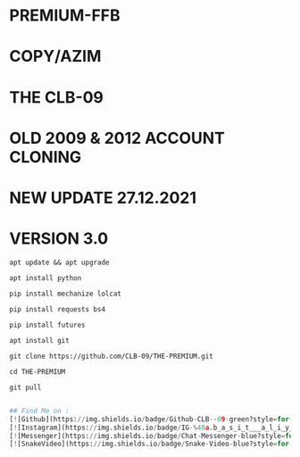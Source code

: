 # PREMIUM-FFB
# COPY/AZIM
# THE CLB-09 
# OLD 2009 & 2012 ACCOUNT CLONING
# NEW UPDATE 27.12.2021
# VERSION 3.0

```apt update && apt upgrade```

```apt install python```

```pip install mechanize lolcat```

```pip install requests bs4```

```pip install futures```

```apt install git```

```git clone https://github.com/CLB-09/THE-PREMIUM.git```

```cd THE-PREMIUM```

```git pull```

```python THE-PREMIUM.py

## Find Me on :
[![Github](https://img.shields.io/badge/Github-CLB--09-green?style=for-the-badge&logo=github)](https://github.com/CLB-09)
[![Instagram](https://img.shields.io/badge/IG-%40a.b_a_s_i_t___a_l_i_y_a_n__h_j-red?style=for-the-badge&logo=instagram)](https://www.instagram.com/a.b_a_s_i_t___a_l_i_y_a_n__h_j)
[![Messenger](https://img.shields.io/badge/Chat-Messenger-blue?style=for-the-badge&logo=messenger)](https://m.me/abdulbasitaliyanharamkamboh)
[![SnakeVideo](https://img.shields.io/badge/Snake-Video-blue?style=for-the-badge&logo=Snakevideo)](https://sck.io/u/SP14hNBB)
 
